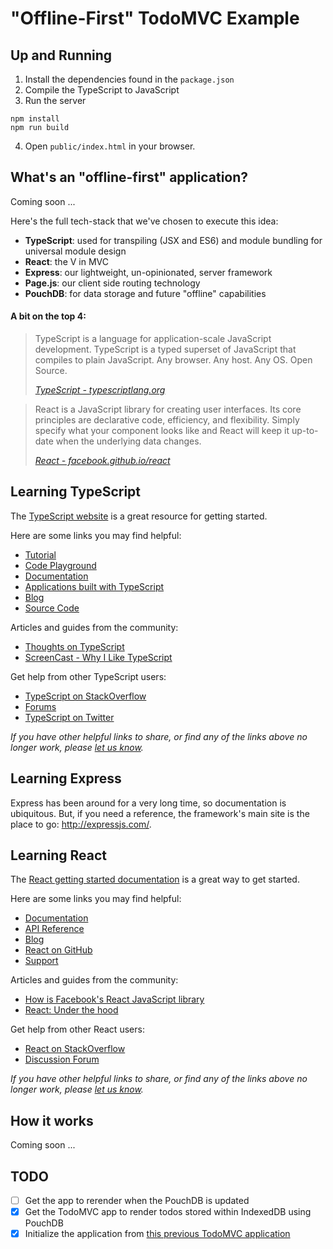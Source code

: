 # "Offline-First" TodoMVC Example

## Up and Running

1. Install the dependencies found in the `package.json`
2. Compile the TypeScript to JavaScript
3. Run the server

  ```
  npm install
  npm run build
  ```

4. Open `public/index.html` in your browser.

## What's an "offline-first" application?

Coming soon ...

Here's the full tech-stack that we've chosen to execute this idea:

- **TypeScript**: used for transpiling (JSX and ES6) and module bundling for universal module design
- **React**: the V in MVC
- **Express**: our lightweight, un-opinionated, server framework
- **Page.js**: our client side routing technology
- **PouchDB**: for data storage and future "offline" capabilities

#### A bit on the top 4:

> TypeScript is a language for application-scale JavaScript development. TypeScript is a typed superset of JavaScript that compiles to plain JavaScript. Any browser. Any host. Any OS. Open Source.
>
> _[TypeScript - typescriptlang.org](http://typescriptlang.org)_

> React is a JavaScript library for creating user interfaces. Its core principles are declarative code, efficiency, and flexibility. Simply specify what your component looks like and React will keep it up-to-date when the underlying data changes.
>
> _[React - facebook.github.io/react](http://facebook.github.io/react)_

## Learning TypeScript

The [TypeScript website](http://typescriptlang.org) is a great resource for getting started.

Here are some links you may find helpful:

- [Tutorial](http://www.typescriptlang.org/Tutorial)
- [Code Playground](http://www.typescriptlang.org/Playground)
- [Documentation](https://github.com/Microsoft/TypeScript/wiki)
- [Applications built with TypeScript](http://www.typescriptlang.org/Samples)
- [Blog](http://blogs.msdn.com/b/typescript)
- [Source Code](https://github.com/Microsoft/TypeScript)

Articles and guides from the community:

- [Thoughts on TypeScript](http://www.nczonline.net/blog/2012/10/04/thoughts-on-typescript)
- [ScreenCast - Why I Like TypeScript](http://www.leebrimelow.com/why-i-like-typescripts)

Get help from other TypeScript users:

- [TypeScript on StackOverflow](http://stackoverflow.com/questions/tagged/typescript)
- [Forums](https://github.com/Microsoft/TypeScript/issues)
- [TypeScript on Twitter](http://twitter.com/typescriptlang)

_If you have other helpful links to share, or find any of the links above no longer work, please [let us know](https://github.com/tastejs/todomvc/issues)._

## Learning Express

Express has been around for a very long time, so documentation is ubiquitous. But, if you need a reference, the framework's main site is the place to go: http://expressjs.com/.

## Learning React

The [React getting started documentation](http://facebook.github.io/react/docs/getting-started.html) is a great way to get started.

Here are some links you may find helpful:

- [Documentation](http://facebook.github.io/react/docs/getting-started.html)
- [API Reference](http://facebook.github.io/react/docs/reference.html)
- [Blog](http://facebook.github.io/react/blog/)
- [React on GitHub](https://github.com/facebook/react)
- [Support](http://facebook.github.io/react/support.html)

Articles and guides from the community:

- [How is Facebook's React JavaScript library](http://www.quora.com/React-JS-Library/How-is-Facebooks-React-JavaScript-library)
- [React: Under the hood](http://www.quora.com/Pete-Hunt/Posts/React-Under-the-Hood)

Get help from other React users:

* [React on StackOverflow](http://stackoverflow.com/questions/tagged/reactjs)
* [Discussion Forum](https://discuss.reactjs.org/)

_If you have other helpful links to share, or find any of the links above no longer work, please [let us know](https://github.com/tastejs/todomvc/issues)._

## How it works

Coming soon ...

## TODO

- [ ] Get the app to rerender when the PouchDB is updated
- [x] Get the TodoMVC app to render todos stored within IndexedDB using PouchDB
- [x] Initialize the application from [this previous TodoMVC application](https://github.com/cerebralideas/todomvc-universal-react-pouchdb)
